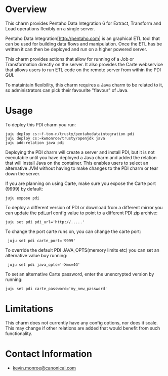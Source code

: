 # Overview

This charm provides Pentaho Data Integration 6 for Extract, Transform
and Load operations flexibly on a single server.

Pentaho Data Integration[http://pentaho.com] is an graphical ETL tool
that can be used for building data flows and manipulation. Once the ETL
has be written it can then be deployed and run on a higher powered server.

This charm provides actions that allow for running of a Job or Transformation
directly on the server. It also provides the Carte webservice that allows
users to run ETL code on the remote server from within the PDI GUI.

To mataintain flexibility, this charm requires a Java charm to be 
related to it, so administrators can pick their favourite "flavour"
of Java.

# Usage

To deploy this PDI charm you run:

    juju deploy cs:~f-tom-n/trusty/pentahodataintegration pdi
    juju deploy cs:~kwmonroe/trusty/openjdk java
    juju add-relation java pdi

Deploying the PDI charm will create a server and install PDI, but it is not
executable until you have deployed a Java charm and added the relation that
will install Java on the container. This enables users to select an
alternative JVM without having to make changes to the PDI charm or tear down
the server.

If you are planning on using Carte, make sure you expose the Carte port
(9999) by default:

    juju expose pdi

To deploy a different version of PDI or download from a different mirror you 
can update the pdi_url config value to point to a different PDI zip archive:
    
    juju set pdi pdi_url='http://.....' 

To change the port carte runs on, you can change the carte port:

     juju set pdi carte_port='9999'

To override the default PDI JAVA_OPTS(memory limits etc) you can set an
alternative value buy running:

     juju set pdi java_opts='-Xmx=4G'

To set an alternative Carte password, enter the unencrypted version by 
running:

    juju set pdi carte_password='my_new_password'

# Limitations

This charm does not currently have any config options, nor does it scale.
This may change if other relations are added that would benefit from such
functionality.


# Contact Information

- <kevin.monroe@canonical.com>
